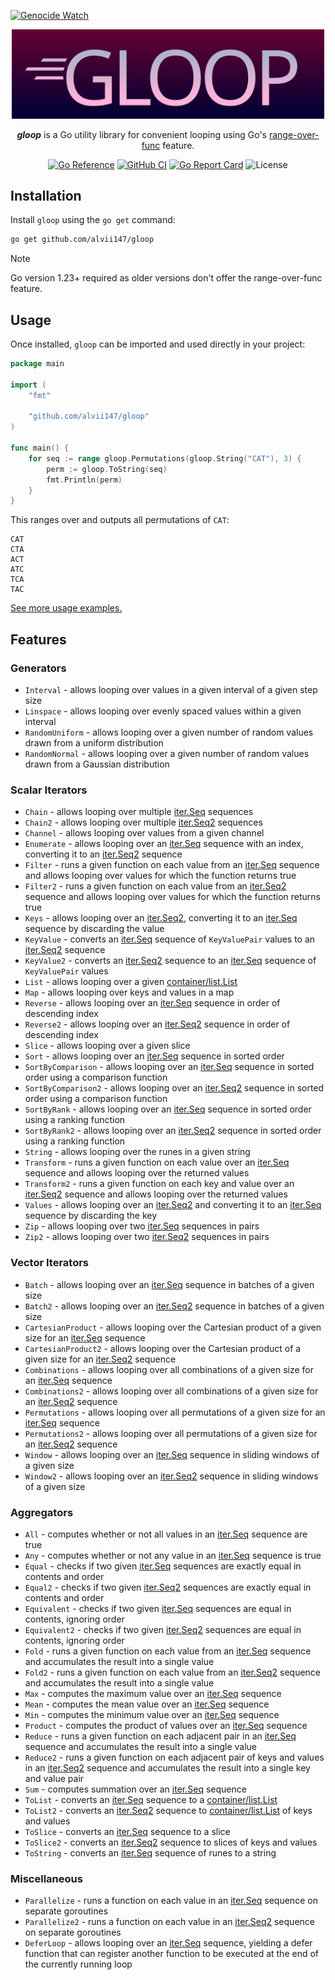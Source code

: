 [![Genocide Watch](https://hinds-banner.vercel.app/genocide-watch?variant=plum)](https://www.pcrf.net/)

<p align="center">
    <img alt="gloop logo" src="img/logo.svg" width=500 />
</p>

<p align="center">
    <strong><i>gloop</i></strong> is a Go utility library for convenient looping using Go's <a href="https://go.dev/blog/range-functions">range-over-func</a> feature.
</p>

<div align="center">

[![Go Reference](https://pkg.go.dev/badge/github.com/alvii147/gloop.svg)](https://pkg.go.dev/github.com/alvii147/gloop) [![GitHub CI](https://img.shields.io/github/actions/workflow/status/alvii147/gloop/github-ci.yml?branch=main&label=GitHub%20CI&logo=github)](https://github.com/alvii147/gloop/actions) [![Go Report Card](https://goreportcard.com/badge/github.com/alvii147/gloop)](https://goreportcard.com/report/github.com/alvii147/gloop) ![License](https://img.shields.io/github/license/alvii147/gloop)

</div>

## Installation

Install `gloop` using the `go get` command:

```bash
go get github.com/alvii147/gloop
```

> [!NOTE]
> Go version 1.23+ required as older versions don't offer the range-over-func feature.

## Usage

Once installed, `gloop` can be imported and used directly in your project:

```go
package main

import (
	"fmt"

	"github.com/alvii147/gloop"
)

func main() {
	for seq := range gloop.Permutations(gloop.String("CAT"), 3) {
		perm := gloop.ToString(seq)
		fmt.Println(perm)
	}
}
```

This ranges over and outputs all permutations of `CAT`:

```
CAT
CTA
ACT
ATC
TCA
TAC
```

[See more usage examples.](example_test.go)

## Features

### Generators

* `Interval` - allows looping over values in a given interval of a given step size
* `Linspace` - allows looping over evenly spaced values within a given interval
* `RandomUniform` - allows looping over a given number of random values drawn from a uniform distribution
* `RandomNormal` - allows looping over a given number of random values drawn from a Gaussian distribution

### Scalar Iterators

* `Chain` - allows looping over multiple [iter.Seq] sequences
* `Chain2` - allows looping over multiple [iter.Seq2] sequences
* `Channel` - allows looping over values from a given channel
* `Enumerate` - allows looping over an [iter.Seq] sequence with an index, converting it to an [iter.Seq2] sequence
* `Filter` - runs a given function on each value from an [iter.Seq] sequence and allows looping over values for which the function returns true
* `Filter2` - runs a given function on each value from an [iter.Seq2] sequence and allows looping over values for which the function returns true
* `Keys` - allows looping over an [iter.Seq2], converting it to an [iter.Seq] sequence by discarding the value
* `KeyValue` - converts an [iter.Seq] sequence of `KeyValuePair` values to an [iter.Seq2] sequence
* `KeyValue2` - converts an [iter.Seq2] sequence to an [iter.Seq] sequence of `KeyValuePair` values
* `List` - allows looping over a given [container/list.List]
* `Map` - allows looping over keys and values in a map
* `Reverse` - allows looping over an [iter.Seq] sequence in order of descending index
* `Reverse2` - allows looping over an [iter.Seq2] sequence in order of descending index
* `Slice` - allows looping over a given slice
* `Sort` - allows looping over an [iter.Seq] sequence in sorted order
* `SortByComparison` - allows looping over an [iter.Seq] sequence in sorted order using a comparison function
* `SortByComparison2` - allows looping over an [iter.Seq2] sequence in sorted order using a comparison function
* `SortByRank` - allows looping over an [iter.Seq] sequence in sorted order using a ranking function
* `SortByRank2` - allows looping over an [iter.Seq2] sequence in sorted order using a ranking function
* `String` - allows looping over the runes in a given string
* `Transform` - runs a given function on each value over an [iter.Seq] sequence and allows looping over the returned values
* `Transform2` - runs a given function on each key and value over an [iter.Seq2] sequence and allows looping over the returned values
* `Values` - allows looping over an [iter.Seq2] and converting it to an [iter.Seq] sequence by discarding the key
* `Zip` - allows looping over two [iter.Seq] sequences in pairs
* `Zip2` - allows looping over two [iter.Seq2] sequences in pairs

### Vector Iterators

* `Batch` - allows looping over an [iter.Seq] sequence in batches of a given size
* `Batch2` - allows looping over an [iter.Seq2] sequence in batches of a given size
* `CartesianProduct` - allows looping over the Cartesian product of a given size for an [iter.Seq] sequence
* `CartesianProduct2` - allows looping over the Cartesian product of a given size for an [iter.Seq2] sequence
* `Combinations` - allows looping over all combinations of a given size for an [iter.Seq] sequence
* `Combinations2` - allows looping over all combinations of a given size for an [iter.Seq2] sequence
* `Permutations` - allows looping over all permutations of a given size for an [iter.Seq] sequence
* `Permutations2` - allows looping over all permutations of a given size for an [iter.Seq2] sequence
* `Window` - allows looping over an [iter.Seq] sequence in sliding windows of a given size
* `Window2` - allows looping over an [iter.Seq2] sequence in sliding windows of a given size

### Aggregators

* `All` - computes whether or not all values in an [iter.Seq] sequence are true
* `Any` - computes whether or not any value in an [iter.Seq] sequence is true
* `Equal` - checks if two given [iter.Seq] sequences are exactly equal in contents and order
* `Equal2` - checks if two given [iter.Seq2] sequences are exactly equal in contents and order
* `Equivalent` - checks if two given [iter.Seq] sequences are equal in contents, ignoring order
* `Equivalent2` - checks if two given [iter.Seq2] sequences are equal in contents, ignoring order
* `Fold` - runs a given function on each value from an [iter.Seq] sequence and accumulates the result into a single value
* `Fold2` - runs a given function on each value from an [iter.Seq2] sequence and accumulates the result into a single value
* `Max` - computes the maximum value over an [iter.Seq] sequence
* `Mean` - computes the mean value over an [iter.Seq] sequence
* `Min` - computes the minimum value over an [iter.Seq] sequence
* `Product` - computes the product of values over an [iter.Seq] sequence
* `Reduce` - runs a given function on each adjacent pair in an [iter.Seq] sequence and accumulates the result into a single value
* `Reduce2` - runs a given function on each adjacent pair of keys and values in an [iter.Seq2] sequence and accumulates the result into a single key and value pair
* `Sum` - computes summation over an [iter.Seq] sequence
* `ToList` - converts an [iter.Seq] sequence to a [container/list.List]
* `ToList2` - converts an [iter.Seq2] sequence to [container/list.List] of keys and values
* `ToSlice` - converts an [iter.Seq] sequence to a slice
* `ToSlice2` - converts an [iter.Seq2] sequence to slices of keys and values
* `ToString` - converts an [iter.Seq] sequence of runes to a string

### Miscellaneous

* `Parallelize` - runs a function on each value in an [iter.Seq] sequence on separate goroutines
* `Parallelize2` - runs a function on each value in an [iter.Seq2] sequence on separate goroutines
* `DeferLoop` - allows looping over an [iter.Seq] sequence, yielding a defer function that can register another function to be executed at the end of the currently running loop

[iter.Seq]: https://pkg.go.dev/iter#Seq
[iter.Seq2]: https://pkg.go.dev/iter#Seq2
[container/list.List]: https://pkg.go.dev/container/list#List
